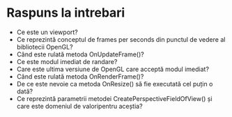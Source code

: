 # Raspuns la intrebari

- Ce este un viewport?
- Ce reprezintă conceptul de frames per seconds din punctul de vedere al bibliotecii OpenGL?
- Când este rulată metoda OnUpdateFrame()?
- Ce este modul imediat de randare?
- Care este ultima versiune de OpenGL care acceptă modul imediat?
- Când este rulată metoda OnRenderFrame()?
- De ce este nevoie ca metoda OnResize() să fie executată cel puțin o dată?
- Ce reprezintă parametrii metodei CreatePerspectiveFieldOfView() și care este domeniul de valoripentru aceștia?

